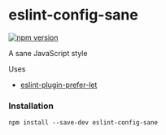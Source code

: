 # eslint-config-sane

[![npm version](https://badge.fury.io/js/eslint-config-sane.svg)](https://badge.fury.io/js/eslint-config-sane)

A sane JavaScript style

Uses

* [eslint-plugin-prefer-let](https://github.com/cowboyd/eslint-plugin-prefer-let)

### Installation

```
npm install --save-dev eslint-config-sane
```
